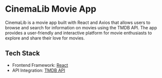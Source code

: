 # CinemaLib Movie App

CinemaLib is a movie app built with React and Axios that allows users to browse and search for information on movies using the TMDB API. The app provides a user-friendly and interactive platform for movie enthusiasts to explore and share their love for movies.

## Tech Stack

- Frontend Framework: [React](https://react.dev/)
- API Integration: [TMDB API](https://developer.themoviedb.org/docs)
